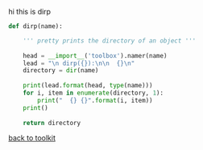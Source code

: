 hi this is dirp

```python
def dirp(name):

    ''' pretty prints the directory of an object '''
    
    head = __import__('toolbox').namer(name)
    lead = "\n dirp({}):\n\n  {}\n"
    directory = dir(name)
    
    print(lead.format(head, type(name))) 
    for i, item in enumerate(directory, 1):
        print("  {} {}".format(i, item))
    print()
    
    return directory
```



[back to toolkit](/toolkit_page)
